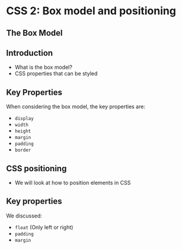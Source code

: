 # CSS 2: Box model and positioning

## The Box Model

## Introduction

- What is the box model?
- CSS properties that can be styled


## Key Properties

When considering the box model, the key properties are:  
- `display`
- `width`
- `height`
- `margin`
- `padding`
- `border`


## CSS positioning


- We will look at how to position elements in CSS


## Key properties


We discussed:
- `float` (Only left or right)
- `padding`
- `margin`





